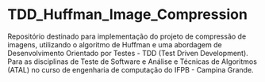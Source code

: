 # TDD_Huffman_Image_Compression
Repositório destinado para implementação do projeto de compressão de imagens, utilizando o algoritmo de Huffman e uma abordagem de Desenvolvimento Orientado por Testes - TDD (Test Driven Development). Para as disciplinas de Teste de Software e Análise e Técnicas de Algoritmos (ATAL) no curso de engenharia de computação do IFPB - Campina Grande.
